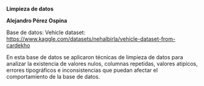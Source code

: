**Limpieza de datos** 

**Alejandro Pérez Ospina**

Base de datos: Vehicle dataset: https://www.kaggle.com/datasets/nehalbirla/vehicle-dataset-from-cardekho

En esta base de datos se aplicaron técnicas de limpieza de datos para analizar la existencia de valores nulos, columnas repetidas, valores atipicos, errores tipográficos e inconsistencias que puedan afectar el comportamiento de la base de datos.
